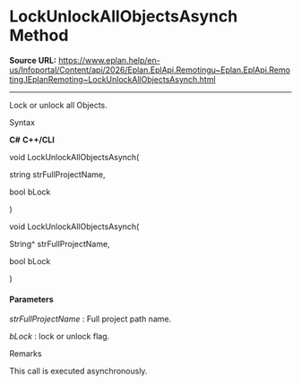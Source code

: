 # LockUnlockAllObjectsAsynch Method

**Source URL:** https://www.eplan.help/en-us/Infoportal/Content/api/2026/Eplan.EplApi.Remotingu~Eplan.EplApi.Remoting.IEplanRemoting~LockUnlockAllObjectsAsynch.html

---

Lock or unlock all Objects.

Syntax

**C#**
**C++/CLI**


void LockUnlockAllObjectsAsynch( 

   string strFullProjectName,

   bool bLock

)

void LockUnlockAllObjectsAsynch( 

   String^ strFullProjectName,

   bool bLock

)


#### Parameters

*strFullProjectName*
:   Full project path name.

*bLock*
:   lock or unlock flag.

Remarks

This call is executed asynchronously.
